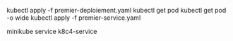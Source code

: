 kubectl apply -f premier-deploiement.yaml
kubectl get pod
kubectl get pod -o wide
kubectl apply -f premier-service.yaml

minikube service k8c4-service
